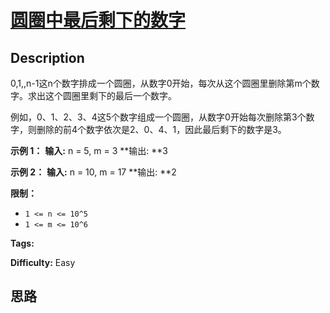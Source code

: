 # [圆圈中最后剩下的数字][title]

## Description

0,1,,n-1这n个数字排成一个圆圈，从数字0开始，每次从这个圆圈里删除第m个数字。求出这个圆圈里剩下的最后一个数字。

例如，0、1、2、3、4这5个数字组成一个圆圈，从数字0开始每次删除第3个数字，则删除的前4个数字依次是2、0、4、1，因此最后剩下的数字是3。



**示例 1：**
            **输入:** n = 5, m = 3    **输出:  **3    

**示例 2：**
            **输入:** n = 10, m = 17    **输出:  **2    



**限制：**

  * `1 <= n <= 10^5`
  * `1 <= m <= 10^6`


**Tags:** 

**Difficulty:** Easy

## 思路

[title]: https://leetcode-cn.com/problems/yuan-quan-zhong-zui-hou-sheng-xia-de-shu-zi-lcof
